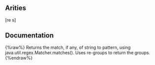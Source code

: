 ## Arities
[re s]

## Documentation
{%raw%}
Returns the match, if any, of string to pattern, using
  java.util.regex.Matcher.matches().  Uses re-groups to return the
  groups.
{%endraw%}
